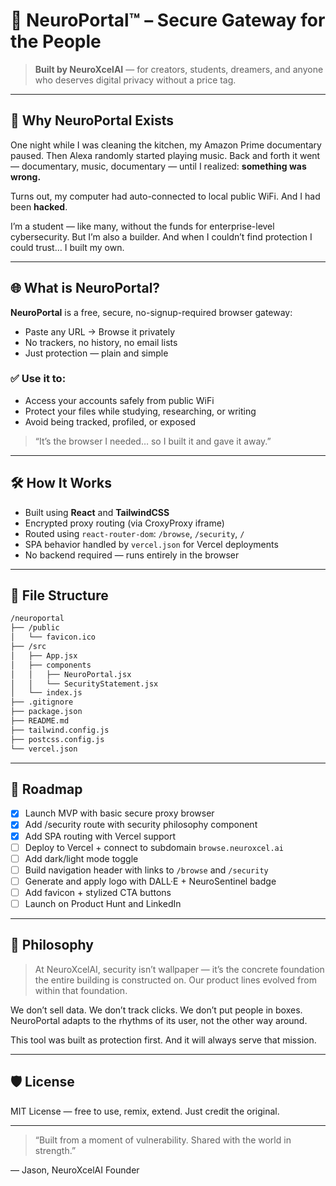 # 🧠 NeuroPortal™ – Secure Gateway for the People

> **Built by NeuroXcelAI** — for creators, students, dreamers, and anyone who deserves digital privacy without a price tag.

---

## 🔐 Why NeuroPortal Exists
One night while I was cleaning the kitchen, my Amazon Prime documentary paused. Then Alexa randomly started playing music. Back and forth it went — documentary, music, documentary — until I realized: **something was wrong.**

Turns out, my computer had auto-connected to local public WiFi. And I had been **hacked**.

I’m a student — like many, without the funds for enterprise-level cybersecurity. But I’m also a builder. And when I couldn’t find protection I could trust… I built my own.

---

## 🌐 What is NeuroPortal?
**NeuroPortal** is a free, secure, no-signup-required browser gateway:
- Paste any URL → Browse it privately
- No trackers, no history, no email lists
- Just protection — plain and simple

### ✅ Use it to:
- Access your accounts safely from public WiFi
- Protect your files while studying, researching, or writing
- Avoid being tracked, profiled, or exposed

> “It’s the browser I needed… so I built it and gave it away.”

---

## 🛠️ How It Works
- Built using **React** and **TailwindCSS**
- Encrypted proxy routing (via CroxyProxy iframe)
- Routed using `react-router-dom`: `/browse`, `/security`, `/`
- SPA behavior handled by `vercel.json` for Vercel deployments
- No backend required — runs entirely in the browser

---

## 📁 File Structure
```bash
/neuroportal
├── /public
│   └── favicon.ico
├── /src
│   ├── App.jsx
│   ├── components
│   │   ├── NeuroPortal.jsx
│   │   └── SecurityStatement.jsx
│   └── index.js
├── .gitignore
├── package.json
├── README.md
├── tailwind.config.js
├── postcss.config.js
└── vercel.json
```

---

## 🔭 Roadmap
- [x] Launch MVP with basic secure proxy browser
- [x] Add /security route with security philosophy component
- [x] Add SPA routing with Vercel support
- [ ] Deploy to Vercel + connect to subdomain `browse.neuroxcel.ai`
- [ ] Add dark/light mode toggle
- [ ] Build navigation header with links to `/browse` and `/security`
- [ ] Generate and apply logo with DALL·E + NeuroSentinel badge
- [ ] Add favicon + stylized CTA buttons
- [ ] Launch on Product Hunt and LinkedIn

---

## 🧠 Philosophy
> At NeuroXcelAI, security isn’t wallpaper — it’s the concrete foundation the entire building is constructed on. Our product lines evolved from within that foundation.

We don’t sell data. We don’t track clicks. We don’t put people in boxes. NeuroPortal adapts to the rhythms of its user, not the other way around. 

This tool was built as protection first. And it will always serve that mission.

---

## 🛡️ License
MIT License — free to use, remix, extend. Just credit the original.

---

> “Built from a moment of vulnerability. Shared with the world in strength.”

— Jason, NeuroXcelAI Founder
